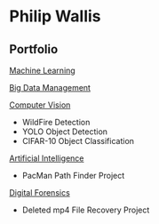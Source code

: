 # Philip Wallis

## Portfolio

[Machine Learning](machine-learning/)

[Big Data Management](big-data-management/)

[Computer Vision](computer-vision/)

- WildFire Detection
- YOLO Object Detection
- CIFAR-10 Object Classification

[Artificial Intelligence](artifical-intelligence/)

- PacMan Path Finder Project

[Digital Forensics](digital-forensics/)

- Deleted mp4 File Recovery Project

